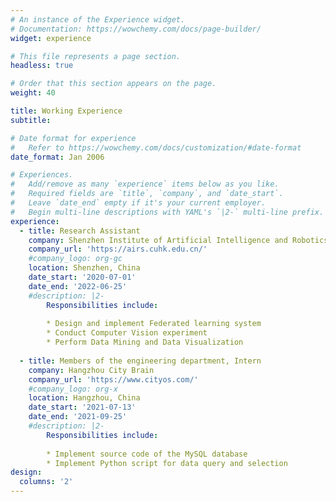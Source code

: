 ```yaml
---
# An instance of the Experience widget.
# Documentation: https://wowchemy.com/docs/page-builder/
widget: experience

# This file represents a page section.
headless: true

# Order that this section appears on the page.
weight: 40

title: Working Experience
subtitle:

# Date format for experience
#   Refer to https://wowchemy.com/docs/customization/#date-format
date_format: Jan 2006

# Experiences.
#   Add/remove as many `experience` items below as you like.
#   Required fields are `title`, `company`, and `date_start`.
#   Leave `date_end` empty if it's your current employer.
#   Begin multi-line descriptions with YAML's `|2-` multi-line prefix.
experience:
  - title: Research Assistant 
    company: Shenzhen Institute of Artificial Intelligence and Robotics for Society
    company_url: 'https://airs.cuhk.edu.cn/'
    #company_logo: org-gc
    location: Shenzhen, China
    date_start: '2020-07-01'
    date_end: '2022-06-25'
    #description: |2-
        Responsibilities include:
        
        * Design and implement Federated learning system 
        * Conduct Computer Vision experiment
        * Perform Data Mining and Data Visualization
        
  - title: Members of the engineering department, Intern
    company: Hangzhou City Brain
    company_url: 'https://www.cityos.com/'
    #company_logo: org-x
    location: Hangzhou, China
    date_start: '2021-07-13'
    date_end: '2021-09-25'
    #description: |2-
        Responsibilities include:
        
        * Implement source code of the MySQL database
        * Implement Python script for data query and selection
design:
  columns: '2'
---
```

